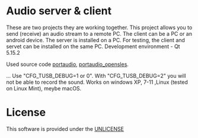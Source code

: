 # Audio server & client

  These are two projects they are working together. This project allows you to send (receive) an audio stream to a remote PC. The client can be a PC or an android device.
  The server is installed on a PC. For testing, the client and servet can be installed on the same PC. Development environment - Qt 5.15.2
  
  Used source code <a href="https://github.com/PortAudio/portaudio" rel="nofollow">portaudio</a>, <a href="https://github.com/croissanne/portaudio_opensles"    rel="nofollow">portaudio_opensles</a>.
  
  
  ... Use "CFG_TUSB_DEBUG=1 or 0".
  With "CFG_TUSB_DEBUG=2" you will not be able to record the sound.
  Works on windows XP, 7-11 ,Linux (tested on Linux Mint), meybe macOS.


# License

  This software is provided under the  <a href="http://unlicense.org/" rel="nofollow">UNLICENSE</a>

